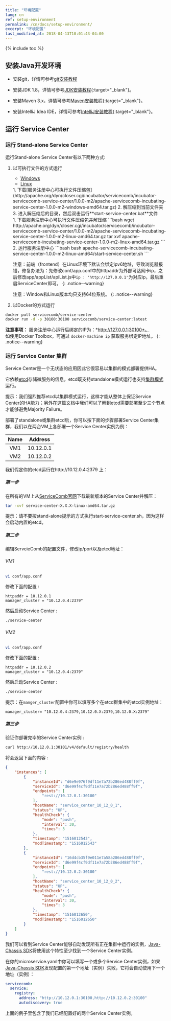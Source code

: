 ```yaml
---
title: "环境配置"
lang: cn
ref: setup-environment
permalink: /cn/docs/setup-environment/
excerpt: "环境配置"
last_modified_at: 2018-04-13T10:01:43-04:00
---
```


{% include toc %}

## 安装Java开发环境

* 安装git，详情可参考[git安装教程](https://git-scm.com/book/zh/v2/%E8%B5%B7%E6%AD%A5-%E5%AE%89%E8%A3%85-Git)

* 安装JDK 1.8，详情可参考[JDK安装教程](https://docs.oracle.com/javase/8/docs/technotes/guides/install/install_overview.html){:target="_blank"}。

* 安装Maven 3.x，详情可参考[Maven安装教程](https://maven.apache.org/install.html){:target="_blank"}。

* 安装IntelliJ Idea IDE，详情可参考[IntelliJ安装教程](https://www.jetbrains.com/help/idea/installing-and-launching.html){:target="_blank"}。

## 运行 Service Center
### 运行 Stand-alone Service Center
运行Stand-alone Service Center有以下两种方式:

1. 以可执行文件的方式运行

   <ul class="nav nav-tabs">
     <li data-toggle="tab" class="active"><a data-toggle="tab" href="#windows">Windows</a></li>
     <li data-toggle="tab"><a data-toggle="tab" href="#linux">Linux</a></li>
   </ul>
   
   <div class="tab-content">
     <div id="windows" class="tab-pane active" markdown="1">
   1. 下载[服务注册中心可执行文件压缩包](http://apache.org/dyn/closer.cgi/incubator/servicecomb/incubator-servicecomb-service-center/1.0.0-m2/apache-servicecomb-incubating-service-center-1.0.0-m2-windows-amd64.tar.gz)
   2. 解压缩到当前文件夹
   3. 进入解压缩后的目录，然后双击运行**start-service-center.bat**文件
     </div>
     <div id="linux" class="tab-pane fade" markdown="1">
   1. 下载服务注册中心可执行文件压缩包并解压缩
   ```bash
   wget http://apache.org/dyn/closer.cgi/incubator/servicecomb/incubator-servicecomb-service-center/1.0.0-m2/apache-servicecomb-incubating-service-center-1.0.0-m2-linux-amd64.tar.gz
   tar xvf apache-servicecomb-incubating-service-center-1.0.0-m2-linux-amd64.tar.gz
   ```
   2. 运行服务注册中心
   ```bash
   bash apache-servicecomb-incubating-service-center-1.0.0-m2-linux-amd64/start-service-center.sh
   ```
   
    注意：前端（frontend）在Linux环境下默认会绑定ipv6地址，导致浏览器报错，修复办法为：先修改conf/app.conf中的httpaddr为外部可达网卡ip，之后修改app/appList/apiList.js中`ip : 'http://127.0.0.1'`为对应ip，最后重启ServiceCenter即可。
    {: .notice--warning}
  
    </div>
   </div>

   注意：Window和Linux版本均只支持64位系统。
   {: .notice--warning}

2. 以Docker的方式运行

```bash
docker pull servicecomb/service-center
docker run -d -p 30100:30100 servicecomb/service-center:latest
```

**注意事项：** 服务注册中心运行后绑定的IP为：*http://127.0.0.1:30100*。  
如使用Docker Toolbox，可通过 `docker-machine ip` 获取服务绑定IP地址。
{: .notice--warning}

### 运行 Service Center 集群
Service Center是一个无状态的应用因此它很容易以集群的模式部署提供HA。

它依赖[etcd](https://github.com/coreos/etcd)存储微服务的信息，etcd既支持standalone模式运行也支持[集群模式](https://coreos.com/etcd/docs/latest/op-guide/clustering.html)运行。

提示：我们强烈推荐etcd以集群模式运行，这样才能从整体上保证Service Center的HA能力；另外在这篇[文档](https://coreos.com/etcd/docs/latest/op-guide/runtime-configuration.html)中我们可以了解到etcd需要部署至少三个节点才能够避免Majority Failure。


部署了standalone或集群etcd后，你可以按下面的步骤部署Service Center集群，我们以在两台VM上各部署一个Service Center实例为例：

| Name    | Address     |
| :-----: | :---------: |
| VM1     | 10.12.0.1   |
| VM2     | 10.12.0.2   |

我们假定你的etcd运行在http://10.12.0.4:2379 上：

##### 第一步
在所有的VM上从[ServiceComb官网](https://github.com/apache/incubator-servicecomb-service-center/releases)下载最新版本的Service Center并解压：

```bash
tar -xvf service-center-X.X.X-linux-amd64.tar.gz
```

提示：请不要按stand-alone提示的方式执行start-service-center.sh，因为这样会启动内置的etcd。

##### 第二步
编辑ServcieComb的配置文件，修改ip/port以及etcd地址：
###### VM1
```bash
vi conf/app.conf
```

修改下面的配置 :
```text
httpaddr = 10.12.0.1
manager_cluster = "10.12.0.4:2379"
```

然后启动Service Center :
```bash
./service-center
```

###### VM2
```bash
vi conf/app.conf
```

修改下面的配置 :
```text
httpaddr = 10.12.0.2
manager_cluster = "10.12.0.4:2379"
```

然后启动Service Center :
```bash
./service-center
```

提示：在`manger_cluster`配置中你可以填写多个在etcd群集中的etcd实例地址：
```
manager_cluster= "10.12.0.4:2379,10.12.0.X:2379,10.12.0.X:2379"
```

##### 第三步
验证你部署完毕的Service Center实例 :
```bash
curl http://10.12.0.1:30101/v4/default/registry/health
```
将会返回下面的内容 :
```json
{
    "instances": [
        {
            "instanceId": "d6e9e976f9df11e7a72b286ed488ff9f",
            "serviceId": "d6e99f4cf9df11e7a72b286ed488ff9f",
            "endpoints": [
                "rest://10.12.0.1:30100"
            ],
            "hostName": "service_center_10_12_0_1",
            "status": "UP",
            "healthCheck": {
                "mode": "push",
                "interval": 30,
                "times": 3
            },
            "timestamp": "1516012543",
            "modTimestamp": "1516012543"
        },
        {
            "instanceId": "16d4cb35f9e011e7a58a286ed488ff9f",
            "serviceId": "d6e99f4cf9df11e7a72b286ed488ff9f",
            "endpoints": [
                "rest://10.12.0.2:30100"
            ],
            "hostName": "service_center_10_12_0_2",
            "status": "UP",
            "healthCheck": {
                "mode": "push",
                "interval": 30,
                "times": 3
            },
            "timestamp": "1516012650",
            "modTimestamp": "1516012650"
        }
    ]
}
```


我们可以看到Service Center能够自动发现所有正在集群中运行的实例，[Java-Chassis SDK](https://github.com/apache/incubator-servicecomb-java-chassis)将使用这个特性至少找到一个Service Center实例。

在你的microservice.yaml中你可以填写一个或多个Service Center实例，如果[Java-Chassis SDK](https://github.com/apache/incubator-servicecomb-java-chassis)发现配置的第一个地址（实例）失败，它将会自动使用下一个地址（实例）：
```yaml
servicecomb:
  service:
    registry:
      address: "http://10.12.0.1:30100,http://10.12.0.2:30100"
      autodiscovery: true
```
上面的例子里包含了我们已经配置好的两个Service Center实例。
